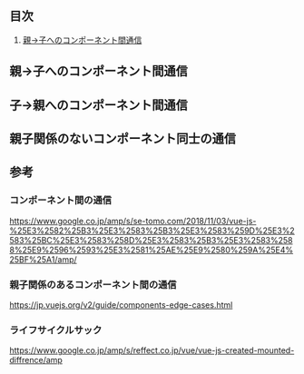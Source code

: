 ## 目次
1. [親→子へのコンポーネント間通信](#親→子へのコンポーネント間通信)

## 親→子へのコンポーネント間通信

## 子→親へのコンポーネント間通信

## 親子関係のないコンポーネント同士の通信



## 参考
### コンポーネント間の通信
https://www.google.co.jp/amp/s/se-tomo.com/2018/11/03/vue-js-%25E3%2582%25B3%25E3%2583%25B3%25E3%2583%259D%25E3%2583%25BC%25E3%2583%258D%25E3%2583%25B3%25E3%2583%2588%25E9%2596%2593%25E3%2581%25AE%25E9%2580%259A%25E4%25BF%25A1/amp/

### 親子関係のあるコンポーネント間の通信
https://jp.vuejs.org/v2/guide/components-edge-cases.html

### ライフサイクルサック
https://www.google.co.jp/amp/s/reffect.co.jp/vue/vue-js-created-mounted-diffrence/amp
